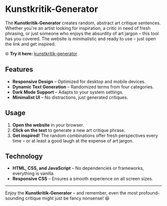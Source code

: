 # Kunstkritik-Generator

The **Kunstkritik-Generator** creates random, abstract art critique sentences. Whether you're an artist looking for inspiration, a critic in need of fresh phrasing, or just someone who enjoys the absurdity of art jargon – this tool has you covered. The website is minimalistic and ready to use – just open the link and get inspired.

🌐 **Try it here:** [kunstkritik-generator](https://tehes.github.io/kunstkritik-generator/)

## Features

- **Responsive Design** – Optimized for desktop and mobile devices.
- **Dynamic Text Generation** – Randomized terms from four categories.
- **Dark Mode Support** – Adapts to your system settings.
- **Minimalist UI** – No distractions, just generated critiques.

## Usage

1. **Open the website** in your browser.
2. **Click on the text** to generate a new art critique phrase.
3. **Get inspired!** The random combinations offer fresh perspectives every time – or at least a good laugh at the expense of art jargon.

## Technology

- **HTML, CSS, and JavaScript** – No dependencies or frameworks, everything is vanilla.
- **Responsive CSS** – Ensures a smooth experience on all screen sizes.

---

Enjoy the **Kunstkritik-Generator** – and remember, even the most profound-sounding critique might just be fancy nonsense! 😆